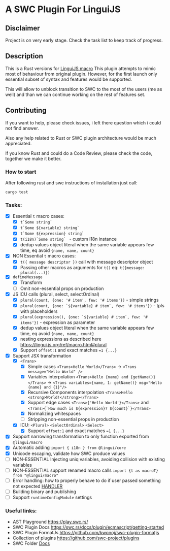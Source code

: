 # A SWC Plugin For LinguiJS

## Disclaimer
Project is on very early stage. Check the task list to keep track of progress. 

## Description
This is a Rust versions for [LinguiJS macro](https://lingui.js.org/ref/macro.html)
This plugin attempts to mimic most of behaviour from original plugin.
However, for the first launch only essential subset of syntax and features would be supported.

This will allow to unblock transition to SWC to the most of the users (me as well) and 
than we can continue working on the rest of features set. 

## Contributing
If you want to help, please check issues, i left there question which i could not find answer. 

Also any help related to Rust or SWC plugin architecture would be much appreciated.

If you know Rust and could do a Code Review, please check the code, together we make it better. 

### How to start
After following rust and swc instructions of installation just call:

```bash
cargo test
```

### Tasks:

- [x] Essential  `t` macro cases:
  - [x] ``t`Some string` ``
  - [x] ``t`Some ${variable} string` ``
  - [x] ``t`Some ${expression} string` ``
  - [x] ``t(i18n)`Some string` `` - custom i18n instance
  - [x] dedup values object literal when the same variable appears few time, eq avoid `{name, name, count}`
- [x] NON Essential `t` macro cases:
    - [x] `t({ message descriptor })` call with message descriptor object
    - [x] Passing other macros as arguments for `t()` eq: `t({message: plural(...)})`
- [x] `defineMessage`
  - [x] Transform
  - [ ] Omit non-essential props on production
- [x] JS ICU calls (plural, select, selectOrdinal)
  - [x] ``plural(count, {one: '# item', few: '# items'})`` - simple strings
  - [x] ``plural(count, {one: `${variable} # item`, few: '# items'})`` - tpls with placeholders
  - [x] ``plural(expression(), {one: `${variable} # item`, few: '# items'})`` - expression as parameter
  - [x] dedup values object literal when the same variable appears few time, eq avoid `{name, name, count}`
  - [x] nesting expressions as described here https://lingui.js.org/ref/macro.html#plural
  - [X] Support `offset:1` and exact matches `=1 {...}`
- [x] Support JSX transformation
  - [x] `<Trans>`
    - [x] Simple cases `<Trans>Hello World</Trans>` -> `<Trans message="Hello World" />`
    - [x] Variables interpolation  `<Trans>Hello {name} and {getName()}</Trans>` -> `<Trans variables={name, 1: getName()} msg="Hello {name} and {1}"/>`
    - [x] Recursive Components interpolation `<Trans>Hello <strong>World!</strong></Trans>`
    - [x] Support edge cases `<Trans>{'Hello World'}</Trans>` and ``<Trans>{`How much is ${expression}? ${count}`}</Trans>``
    - [x] Normalizing whitespaces
    - [ ] Stripping non-essential props in production
  - [x] ICU: `<Plural>` `<SelectOrdinal>` `<Select>`
    - [x] Support `offset:1` and exact matches `=1 {...}`
- [x] Support narrowing transformation to only function exported from `@lingui/macro` 
- [x] Automatic adding  `import { i18n } from @lingui/core`
- [x] Unicode escaping, validate how SWC produce values
- [ ] NON-ESSENTIAL Injecting uniq variables, avoiding collision with existing variables
- [ ] NON-ESSENTIAL support renamed macro calls `import {t as macroT} from "@lingui/macro"`
- [ ] Error handling: how to properly behave to do if user passed something not expected [HANDLER](https://rustdoc.swc.rs/swc_common/errors/struct.Handler.html)
- [ ] Building binary and publishing
- [ ] Support `runtimeConfigModule` settings

### Useful links:
- AST Playground https://play.swc.rs/
- SWC Plugin Docs https://swc.rs/docs/plugin/ecmascript/getting-started
- SWC Plugin FormatJs https://github.com/kwonoj/swc-plugin-formatjs
- Collection of plugins https://github.com/swc-project/plugins
- SWC Folder [Docs](https://rustdoc.swc.rs/swc_ecma_visit/fn.fold_jsx_element.html) 